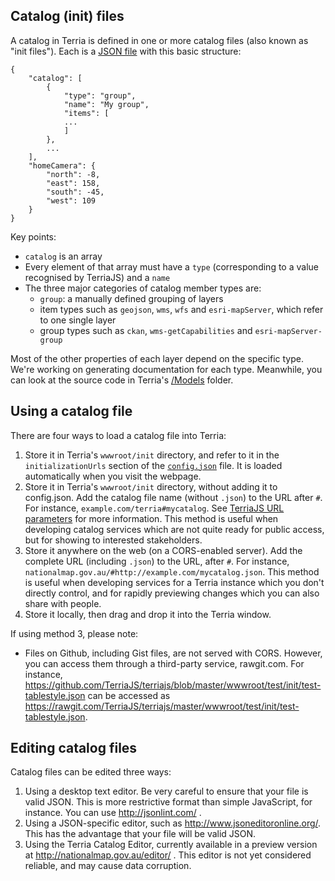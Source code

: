 ## Catalog (init) files

A catalog in Terria is defined in one or more catalog files (also known as "init files"). Each is a [JSON file](https://en.wikipedia.org/wiki/JSON) with this basic structure:

```
{
    "catalog": [
        {
            "type": "group",
            "name": "My group",
            "items": [
            ...
            ]
        },
        ...
    ],
    "homeCamera": {
        "north": -8,
        "east": 158,
        "south": -45,
        "west": 109
    }
}
```

Key points:

* `catalog` is an array
* Every element of that array must have a `type` (corresponding to a value recognised by TerriaJS) and a `name`
* The three major categories of catalog member types are:
    - `group`: a manually defined grouping of layers
    - item types such as `geojson`, `wms`, `wfs` and `esri-mapServer`, which refer to one single layer
    - group types such as `ckan`, `wms-getCapabilities` and `esri-mapServer-group`

Most of the other properties of each layer depend on the specific type. We're working on generating documentation for each type. Meanwhile, you can look at the source code in Terria's [/Models](/Models) folder.

## Using a catalog file

There are four ways to load a catalog file into Terria:

1. Store it in Terria's `wwwroot/init` directory, and refer to it in the `initializationUrls` section of the [`config.json`](../Customizing/Config-JSON.md) file. It is loaded automatically when you visit the webpage.
2. Store it in Terria's `wwwroot/init` directory, without adding it to config.json. Add the catalog file name (without `.json`) to the URL after `#`. For instance, `example.com/terria#mycatalog`. See [TerriaJS URL parameters](../Customizing/TerriaJS-URL-parameters.md) for more information. This method is useful when developing catalog services which are not quite ready for public access, but for showing to interested stakeholders.
3. Store it anywhere on the web (on a CORS-enabled server). Add the complete URL (including `.json`) to the URL, after `#`. For instance, `nationalmap.gov.au/#http://example.com/mycatalog.json`. This method is useful when developing services for a Terria instance which you don't directly control, and for rapidly previewing changes which you can also share with people.
4. Store it locally, then drag and drop it into the Terria window.

If using method 3, please note:

- Files on Github, including Gist files, are not served with CORS. However, you can access them through a third-party service, rawgit.com. For instance, https://github.com/TerriaJS/terriajs/blob/master/wwwroot/test/init/test-tablestyle.json can be accessed as https://rawgit.com/TerriaJS/terriajs/master/wwwroot/test/init/test-tablestyle.json.

## Editing catalog files

Catalog files can be edited three ways:

1. Using a desktop text editor. Be very careful to ensure that your file is valid JSON. This is more restrictive format than simple JavaScript, for instance. You can use http://jsonlint.com/ .
2. Using a JSON-specific editor, such as http://www.jsoneditoronline.org/. This has the advantage that your file will be valid JSON.
3. Using the Terria Catalog Editor, currently available in a preview version at http://nationalmap.gov.au/editor/ . This editor is not yet considered reliable, and may cause data corruption.
